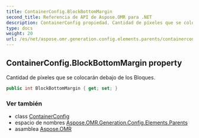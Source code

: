 ```yaml
---
title: ContainerConfig.BlockBottomMargin
second_title: Referencia de API de Aspose.OMR para .NET
description: ContainerConfig propiedad. Cantidad de píxeles que se colocarán debajo de los Bloques.
type: docs
weight: 20
url: /es/net/aspose.omr.generation.config.elements.parents/containerconfig/blockbottommargin/
---
```

## ContainerConfig.BlockBottomMargin property

Cantidad de píxeles que se colocarán debajo de los Bloques.

```csharp
public int BlockBottomMargin { get; set; }
```

### Ver también

* class [ContainerConfig](../)
* espacio de nombres [Aspose.OMR.Generation.Config.Elements.Parents](../../containerconfig/)
* asamblea [Aspose.OMR](../../../)


